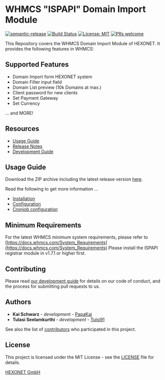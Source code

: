 # WHMCS "ISPAPI" Domain Import Module #

[![semantic-release](https://img.shields.io/badge/%20%20%F0%9F%93%A6%F0%9F%9A%80-semantic--release-e10079.svg)](https://github.com/semantic-release/semantic-release)
[![Build Status](https://travis-ci.org/hexonet/whmcs-ispapi-domainimport.svg?branch=master)](https://travis-ci.org/hexonet/whmcs-ispapi-domainimport)
[![License: MIT](https://img.shields.io/badge/License-MIT-blue.svg)](https://opensource.org/licenses/MIT)
[![PRs welcome](https://img.shields.io/badge/PRs-welcome-brightgreen.svg)](https://github.com/hexonet/whmcs-ispapi-domainimport/blob/master/CONTRIBUTING.md)

This Repository covers the WHMCS Domain Import Module of HEXONET. It provides the following features in WHMCS:

## Supported Features ##

* Domain Import form HEXONET system
* Domain Filter input field
* Domain List preview (10k Domains at max.)
* Client password for new clients
* Set Payment Gateway
* Set Currency

... and MORE!

## Resources ##

* [Usage Guide](https://github.com/hexonet/whmcs-ispapi-domainimport/wiki/Usage-Guide)
* [Release Notes](https://github.com/hexonet/whmcs-ispapi-domainimport/releases)
* [Development Guide](https://github.com/hexonet/whmcs-ispapi-domainimport/wiki/Development-Guide)

## Usage Guide ##

Download the ZIP archive including the latest release version [here](https://github.com/hexonet/whmcs-ispapi-domainimport/raw/master/whmcs-ispapi-domainimport-latest.zip).

Read the following to get more information ...

* [Installation](https://github.com/hexonet/whmcs-ispapi-domainimport/wiki/Usage-Guide#installation)
* [Configuration](https://github.com/hexonet/whmcs-ispapi-domainimport/wiki/Usage-Guide#configuration)
* [Cronjob configuration](https://github.com/hexonet/whmcs-ispapi-domainimport/wiki/Usage-Guide#cronjob-configuration)

## Minimum Requirements ##

For the latest WHMCS minimum system requirements, please refer to
[https://docs.whmcs.com/System_Requirements](https://docs.whmcs.com/System_Requirements)
Please install the ISPAPI registrar module in v1.7.1 or higher first.

## Contributing ##

Please read [our development guide](https://github.com/hexonet/whmcs-ispapi-domainimport/wiki/Development-Guide) for details on our code of conduct, and the process for submitting pull requests to us.

## Authors ##

* **Kai Schwarz** - *development* - [PapaKai](https://github.com/papakai)
* **Tulasi Seelamkurthi** - *development* - [Tulsi91](https://github.com/tulsi91)

See also the list of [contributors](https://github.com/hexonet/whmcs-ispapi-domainimport/graphs/contributors) who participated in this project.

## License ##

This project is licensed under the MIT License - see the [LICENSE](https://github.com/hexonet/whmcs-ispapi-domainimport/blob/master/LICENSE) file for details.

[HEXONET GmbH](https://hexonet.net)
